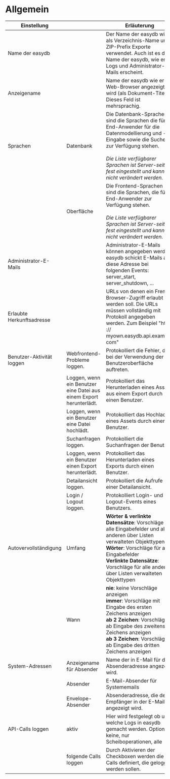 # Allgemein


|Einstellung | | Erläuterung |
|------|--|--------|
|Name der easydb| | Der Name der easydb wird als Verzeichnis-Name und ZIP-Prefix Exporte verwendet. Auch ist es der Name der easydb, wie er in Logs und Administrator-E-Mails erscheint. |
|Anzeigename | | Name der easydb wie er im Web-Browser angezeigt wird (als Dokument-Titel). Dieses Feld ist mehrsprachig. |
|Sprachen | Datenbank | Die Datenbank-Sprachen sind die Sprachen die für End-Anwender für die Datenmodellierung und -Eingabe sowie die Suche zur Verfügung stehen. <br><br>_Die Liste verfügbarer Sprachen ist Server-seitig fest eingestellt und kann nicht verändert werden._ |
|  | Oberfläche | Die Frontend-Sprachen sind die Sprachen, die für End-Anwender zur Verfügung stehen. <br><br>_Die Liste verfügbarer Sprachen ist Server-seitig fest eingestellt und kann nicht verändert werden._|
|Administrator-E-Mails| |Administrator-E-Mails können angegeben werden. easydb schickt E-Mails an diese Adresse bei folgenden Events: server_start, server_shutdown, ...|
|Erlaubte Herkunftsadresse| |URLs von denen ein Fremd-Browser-Zugriff erlaubt werden soll. Die URLs müssen vollständig mit Protokoll angegeben werden. Zum Beispiel "​​http :// myown.easydb.api.example. com" |
|Benutzer-Aktivität loggen |Webfrontend-Probleme loggen. |Protokolliert die Fehler, die bei der Verwendung der Benutzeroberfläche auftreten. |
| |Loggen, wenn ein Benutzer eine Datei aus einem Export herunterlädt. |Protokolliert das Herunterladen eines Assets aus einem Export durch einen Benutzer. |
| |Loggen, wenn ein Benutzer eine Datei hochlädt. |Protokolliert das Hochladen eines Assets durch einen Benutzer. |
| |Suchanfragen loggen. |Protokolliert die Suchanfragen der Benutzer. |
| |Loggen, wenn ein Benutzer einen Export herunterlädt. |Protokolliert das Herunterladen eines Exports durch einen Benutzer. |
| |Detailansicht loggen. |Protokolliert die Aufrufe einer Detailansicht. |
| |Login / Logout loggen. |Protokolliert Login- und Logout-Events eines Benutzers. |
|Autovervollständigung|Umfang|**Wörter & verlinkte Datensätze**: Vorschläge für alle Eingabefelder und alle anderen über Listen verwalteten Objekttypen <br>**Wörter**: Vorschläge für alle Eingabefelder <br>**Verlinkte Datensätze**: Vorschläge für alle anderen über Listen verwalteten Objekttypen|
||Wann|**nie**: keine Vorschläge anzeigen <br> **immer**: Vorschläge mit Eingabe des ersten Zeichens anzeigen <br> **ab 2 Zeichen**: Vorschläge ab Eingabe des zweitens Zeichens anzeigen <br> **ab 3 Zeichen**: Vorschläge ab Eingabe des dritten Zeichens anzeigen|
|System-Adressen|Anzeigename für Absender|Name der in E-Mail für die Absenderadresse angezeigt wird.|
||Absender|E-Mail-Absender für Systememails |
||Envelope-Absender|Absenderadresse, die dem Empfänger in der E-Mail angezeigt wird.|
|API-Calls loggen|aktiv|Hier wird festgelegt ob und welche Logs in easydb gemacht werden. Optionen: keine, nur Scheiboperationen, alle|
||folgende Calls loggen|Durch Aktivieren der Checkboxen werden die Calls definiert, die geloggt werden sollen.|

